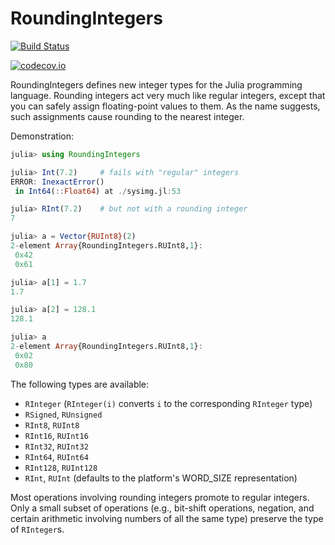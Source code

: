 # RoundingIntegers

[![Build Status](https://travis-ci.org/JuliaMath/RoundingIntegers.jl.svg?branch=master)](https://travis-ci.org/JuliaMath/RoundingIntegers.jl)

[![codecov.io](http://codecov.io/github/JuliaMath/RoundingIntegers.jl/coverage.svg?branch=master)](http://codecov.io/github/JuliaMath/RoundingIntegers.jl?branch=master)

RoundingIntegers defines new integer types for the Julia programming
language. Rounding integers act very much like regular integers,
except that you can safely assign floating-point values to them. As the name
suggests, such assignments cause rounding to the nearest integer.

Demonstration:
```julia
julia> using RoundingIntegers

julia> Int(7.2)     # fails with "regular" integers
ERROR: InexactError()
 in Int64(::Float64) at ./sysimg.jl:53

julia> RInt(7.2)    # but not with a rounding integer
7

julia> a = Vector{RUInt8}(2)
2-element Array{RoundingIntegers.RUInt8,1}:
 0x42
 0x61

julia> a[1] = 1.7
1.7

julia> a[2] = 128.1
128.1

julia> a
2-element Array{RoundingIntegers.RUInt8,1}:
 0x02
 0x80
```

The following types are available:
- `RInteger` (`RInteger(i)` converts `i` to the corresponding `RInteger` type)
- `RSigned`, `RUnsigned`
- `RInt8`, `RUInt8`
- `RInt16`, `RUInt16`
- `RInt32`, `RUInt32`
- `RInt64`, `RUInt64`
- `RInt128`, `RUInt128`
- `RInt`, `RUInt` (defaults to the platform's WORD_SIZE representation)

Most operations involving rounding integers promote to regular
integers. Only a small subset of operations (e.g., bit-shift operations,
negation, and certain arithmetic involving numbers of all the same
type) preserve the type of `RInteger`s.
